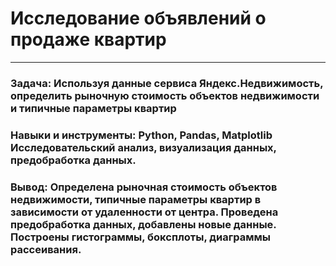 # Исследование объявлений о продаже квартир
*** 
### Задача: Используя данные сервиса Яндекс.Недвижимость, определить рыночную стоимость объектов недвижимости и типичные параметры квартир
### Навыки и инструменты: Python, Pandas, Matplotlib Исследовательский анализ, визуализация данных, предобработка данных.

### Вывод: Определена рыночная стоимость объектов недвижимости, типичные параметры квартир в зависимости от удаленности от центра. Проведена предобработка данных, добавлены новые данные. Построены гистограммы, боксплоты, диаграммы рассеивания.
